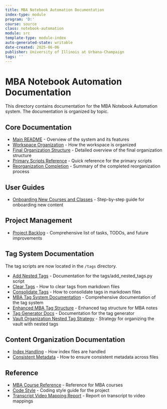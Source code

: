 ```yaml
---
title: MBA Notebook Automation Documentation
index-type: module
program: 'D:'
course: source
class: notebook-automation
module: src
template-type: module-index
auto-generated-state: writable
date-created: 2025-06-06
publisher: University of Illinois at Urbana-Champaign
tags: ''
---
```


# MBA Notebook Automation Documentation

This directory contains documentation for the MBA Notebook Automation system. The documentation is organized by topic.

## Core Documentation

- [Main README](README.md) - Overview of the system and its features
- [Workspace Organization](workspace_reorganization.md) - How the workspace is organized
- [Final Organization Structure](final_organization.md) - Detailed overview of the final organization structure
- [Primary Scripts Reference](primary_scripts.md) - Quick reference for the primary scripts
- [Reorganization Completion](reorganization_completion.md) - Summary of the completed reorganization process

## User Guides

- [Onboarding New Courses and Classes](onboarding_course_and_classes_README.md) - Step-by-step guide for onboarding new content

## Project Management

- [Project Backlog](project_backlog.md) - Comprehensive list of tasks, TODOs, and future improvements

## Tag System Documentation

The tag scripts are now located in the `/tags` directory.

- [Add Nested Tags](README_add_nested_tags.md) - Documentation for the tags/add_nested_tags.py script
- [Clear Tags](README_clear_tags.md) - How to clear tags from markdown files
- [Consolidate Tags](README_consolidate_tags.md) - How to consolidate tags in markdown files
- [MBA Tag System Documentation](MBA-Tag-System-Documentation.md) - Comprehensive documentation of the tag system
- [Enhanced MBA Tag Structure](Enhanced-MBA-Tag-Structure.md) - Enhanced tag structure for MBA notes
- [Tag Generator Docs](tag-generator-docs.md) - Documentation for the tag generator
- [Vault Organization Nested Tag Strategy](Vault-Organization-Nested-Tag-Strategy.md) - Strategy for organizing the vault with nested tags

## Content Organization Documentation

- [Index Handling](README_index_handling.md) - How index files are handled
- [Consistent Metadata](README_consistent_metadata.md) - How to ensure consistent metadata across files

## Reference

- [MBA Course Reference](MBA-Course-Reference.md) - Reference for MBA courses
- [Code Style](code-style.md) - Coding style guide for the project
- [Transcript Video Mapping Report](transcript_video_mapping_report.md) - Report on transcript to video mappings

